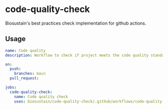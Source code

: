 # code-quality-check

Biosustain's best practices check implementation for github actions.

## Usage

```yaml
name: Code quality
description: Workflow to check if project meets the code quality standards of the Biosustain group

on:
  push:
    branches: main
  pull_request:

jobs:
  code-quality-check:
    name: Code quality check
    uses: biosustain/code-quality-check/.github/workflows/code-quality-check.yml@latest
```
